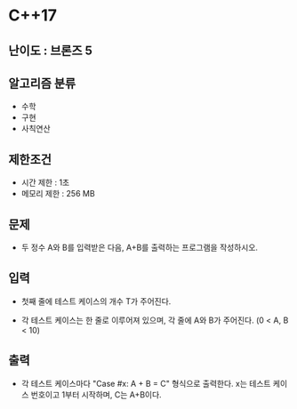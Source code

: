 # C++17

## 난이도 : 브론즈 5

## 알고리즘 분류
  - 수학
  - 구현
  - 사칙연산

## 제한조건
  - 시간 제한 : 1초
  - 메모리 제한 : 256 MB

## 문제
  - 두 정수 A와 B를 입력받은 다음, A+B를 출력하는 프로그램을 작성하시오.

## 입력
  - 첫째 줄에 테스트 케이스의 개수 T가 주어진다.

  - 각 테스트 케이스는 한 줄로 이루어져 있으며, 각 줄에 A와 B가 주어진다. (0 < A, B < 10)

## 출력
  - 각 테스트 케이스마다 "Case #x: A + B = C" 형식으로 출력한다. x는 테스트 케이스 번호이고 1부터 시작하며, C는 A+B이다.
